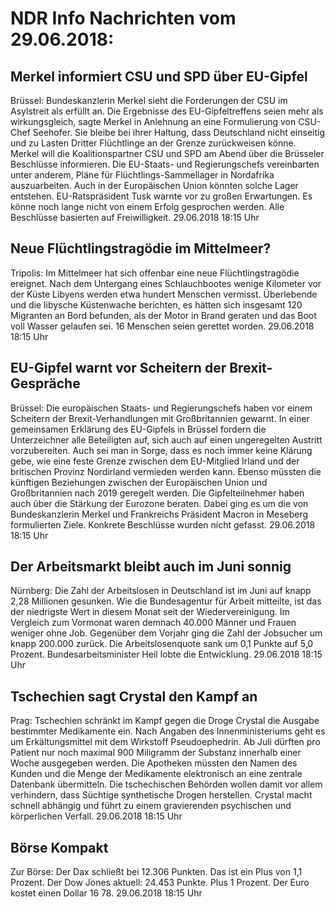 # NDR Info Nachrichten vom 29.06.2018:


## Merkel informiert CSU und SPD über EU-Gipfel
Brüssel:	Bundeskanzlerin Merkel sieht die Forderungen der CSU im Asylstreit als erfüllt an. Die Ergebnisse des EU-Gipfeltreffens seien mehr als wirkungsgleich, sagte Merkel in Anlehnung an eine Formulierung von CSU-Chef Seehofer. Sie bleibe bei ihrer Haltung, dass Deutschland nicht einseitig und zu Lasten Dritter Flüchtlinge an der Grenze zurückweisen könne. Merkel will die Koalitionspartner CSU und SPD am Abend über die Brüsseler Beschlüsse informieren. Die EU-Staats- und Regierungschefs vereinbarten unter anderem, Pläne für Flüchtlings-Sammellager in Nordafrika auszuarbeiten. Auch in der Europäischen Union könnten solche Lager entstehen. EU-Ratspräsident Tusk warnte vor zu großen Erwartungen. Es könne noch lange nicht von einem Erfolg gesprochen werden. Alle Beschlüsse basierten auf Freiwilligkeit. 29.06.2018 18:15 Uhr 

## Neue Flüchtlingstragödie im Mittelmeer?
Tripolis: Im Mittelmeer hat sich offenbar eine neue Flüchtlingstragödie ereignet. Nach dem Untergang eines Schlauchbootes wenige Kilometer vor der Küste Libyens werden etwa hundert Menschen vermisst. Überlebende und die libysche Küstenwache berichten, es hätten sich insgesamt 120 Migranten an Bord befunden, als der Motor in Brand geraten und das Boot voll Wasser gelaufen sei. 16 Menschen seien gerettet worden. 29.06.2018 18:15 Uhr 

## EU-Gipfel warnt vor Scheitern der Brexit-Gespräche
Brüssel: Die europäischen Staats- und Regierungschefs haben vor einem Scheitern der Brexit-Verhandlungen mit Großbritannien gewarnt. In einer gemeinsamen Erklärung des EU-Gipfels in Brüssel fordern die Unterzeichner alle Beteiligten auf, sich auch auf einen ungeregelten Austritt vorzubereiten. Auch sei man in Sorge, dass es noch immer keine Klärung gebe, wie eine feste Grenze zwischen dem EU-Mitglied Irland und der britischen Provinz Nordirland vermieden werden kann. Ebenso müssten die künftigen Beziehungen zwischen der Europäischen Union und Großbritannien nach 2019 geregelt werden. Die Gipfelteilnehmer haben auch über die Stärkung der Eurozone beraten. Dabei ging es um die von Bundeskanzlerin Merkel und Frankreichs Präsident Macron in Meseberg formulierten Ziele. Konkrete Beschlüsse wurden nicht gefasst. 29.06.2018 18:15 Uhr 

## Der Arbeitsmarkt bleibt auch im Juni sonnig
Nürnberg:   Die Zahl der Arbeitslosen in Deutschland ist im Juni auf knapp 2,28 Millionen gesunken. Wie die Bundesagentur für Arbeit mitteilte, ist das der niedrigste Wert in diesem Monat seit der Wiedervereinigung. Im Vergleich zum Vormonat waren demnach 40.000 Männer und Frauen weniger ohne Job. Gegenüber dem Vorjahr ging die Zahl der Jobsucher um knapp 200.000 zurück. Die Arbeitslosenquote sank um 0,1 Punkte auf 5,0 Prozent. Bundesarbeitsminister Heil lobte die Entwicklung. 29.06.2018 18:15 Uhr 

## Tschechien sagt Crystal den Kampf an
Prag:   Tschechien schränkt im Kampf gegen die Droge Crystal die Ausgabe bestimmter Medikamente ein. Nach Angaben des Innenministeriums geht es um Erkältungsmittel mit dem Wirkstoff Pseudoephedrin. Ab Juli dürften pro Patient nur noch maximal 900 Miligramm der Substanz innerhalb einer Woche ausgegeben werden. Die Apotheken müssten den Namen des Kunden und die Menge der Medikamente elektronisch an eine zentrale Datenbank übermitteln. Die tschechischen Behörden wollen damit vor allem verhindern, dass Süchtige synthetische Drogen herstellen. Crystal macht schnell abhängig und führt zu einem gravierenden psychischen und körperlichen Verfall. 29.06.2018 18:15 Uhr 

## Börse Kompakt
Zur Börse: Der Dax schließt bei 12.306 Punkten. Das ist ein Plus von 1,1 Prozent. Der Dow Jones aktuell: 24.453 Punkte. Plus 1 Prozent. Der Euro kostet einen Dollar 16 78. 29.06.2018 18:15 Uhr 
